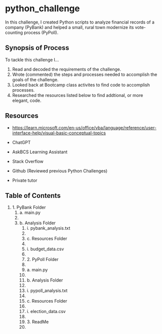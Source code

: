 # python_challenge

In this challenge, I created Python scripts to analyze financial records of a company (PyBank) and helped a small, rural town modernize its vote-counting process (PyPoll).


## Synopsis of Process

To tackle this challenge I...

1. Read and decoded the requirements of the challenge.
2. Wrote (commented) the steps and processes needed to accomplish the goals of the challenge.
3. Looked back at Bootcamp class activites to find code to accomplish processes.
4. Researched the resources listed below to find addtional, or more elegant, code.
   



## Resources


+ https://learn.microsoft.com/en-us/office/vba/language/reference/user-interface-help/visual-basic-conceptual-topics   

+ ChatGPT
   
+ AskBCS Learning Assistant
   
+ Stack Overflow
   
+ Github (Reviewed previous Python Challenges)

+ Private tutor




## Table of Contents
<ol>
 <li>1. PyBank Folder
   <ol>                       
 <li>a. main.py <li>
 <li>b. Analysis Folder
    <ol>
 <li>i. pybank_analysis.txt <li>
 <li>c. Resources Folder <li>
 <li>i. budget_data.csv <li>
 <li>2. PyPoll Folder <li>
 <li>a. main.py <li>
 <li>b. Analysis Folder <li>
 <li>i. pypoll_analysis.txt <li>
 <li>c. Resources Folder <li>
 <li>i. election_data.csv <li>
 <li>3. ReadMe <li>
